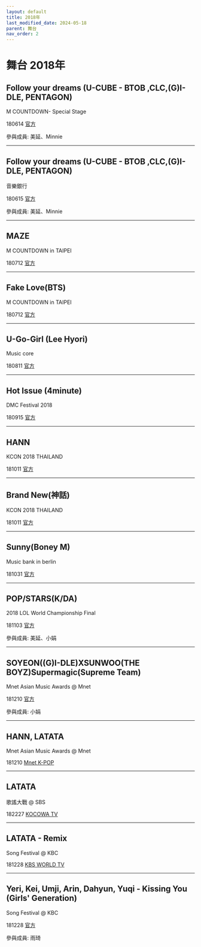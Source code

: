 ```yaml
---
layout: default
title: 2018年
last_modified_date: 2024-05-18
parent: 舞台
nav_order: 2
---
```


# 舞台 2018年

## Follow your dreams (U-CUBE - BTOB ,CLC,(G)I-DLE, PENTAGON)

M COUNTDOWN- Special Stage

180614 [官方](https://www.youtube.com/watch?v=3GOSFyTQ0iQ)

參與成員: 美延、Minnie

---

## Follow your dreams (U-CUBE - BTOB ,CLC,(G)I-DLE, PENTAGON)

音樂銀行

180615 [官方](https://www.youtube.com/watch?v=JpBUF5xalyI)

參與成員: 美延、Minnie

---

## MAZE

M COUNTDOWN in TAIPEI

180712 [官方](https://www.youtube.com/watch?v=rS_Bf3_Xz9s)

---

## Fake Love(BTS)

M COUNTDOWN in TAIPEI

180712 [官方](https://www.youtube.com/watch?v=UZhpUU7hoNU)

---

## U-Go-Girl (Lee Hyori)

Music core

180811 [官方](https://www.youtube.com/watch?v=7wMEY_CWkdQ)

---

## Hot Issue (4minute)

DMC Festival 2018

180915 [官方](https://www.youtube.com/watch?v=EQ3c6jYcMz0)

---

## HANN

KCON 2018 THAILAND

181011 [官方](https://www.youtube.com/watch?v=VwsHCcpP9j8)

---

## Brand New(神話)

KCON 2018 THAILAND

181011 [官方](https://www.youtube.com/watch?v=OHIobUitIOg)

---

## Sunny(Boney M)

Music bank in berlin

181031 [官方](https://www.youtube.com/watch?v=KX5M_o2VsrU)

---

## POP/STARS(K/DA)

2018 LOL World Championship Final

181103 [官方](https://www.youtube.com/watch?v=p9oDlvOV3qs)

參與成員: 美延、小娟

---

## SOYEON((G)I-DLE)XSUNWOO(THE BOYZ)Supermagic(Supreme Team)

Mnet Asian Music Awards @ Mnet

181210 [官方](https://www.youtube.com/watch?v=gj8gSfYBPPc)

參與成員: 小娟

---

## HANN, LATATA

Mnet Asian Music Awards @ Mnet

181210 [Mnet K-POP](https://www.youtube.com/watch?v=aYUbYL2cDS0)

---

## LATATA

歌謠大戰 @ SBS

182227 [KOCOWA TV](https://www.youtube.com/watch?v=pzl8wjat7Dw)

---

## LATATA - Remix

Song Festival @ KBC

181228 [KBS WORLD TV](https://www.youtube.com/watch?v=D16co1SEk_U)

---

## Yeri, Kei, Umji, Arin, Dahyun, Yuqi - Kissing You (Girls' Generation)

Song Festival @ KBC

181228 [官方](https://www.youtube.com/watch?v=wyo7ufOVQng)

參與成員: 雨琦
